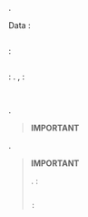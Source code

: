 
 


.


Data :

``` {.bash}

```


 :

``` {.bash}

```


 : . ,
 :

``` {.bash}


```



.

>**IMPORTANT**
>
>
.

>**IMPORTANT**
>
> .  : 
>``` {.bash}
>
>:
>```
